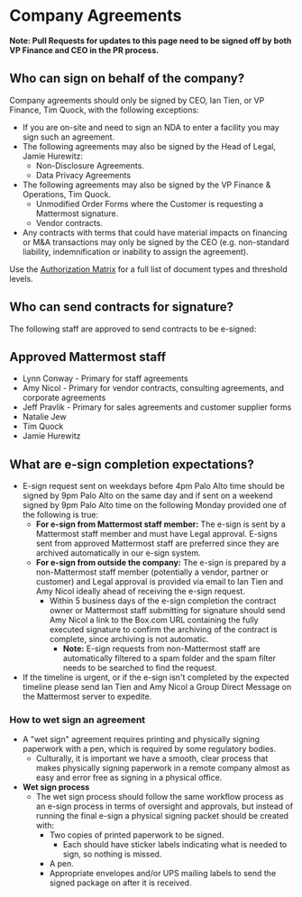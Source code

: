 # Company Agreements

**Note: Pull Requests for updates to this page need to be signed off by both VP Finance and CEO in the PR process.**

## Who can sign on behalf of the company?

Company agreements should only be signed by CEO, Ian Tien, or VP Finance, Tim Quock, with the following exceptions:

* If you are on-site and need to sign an NDA to enter a facility you may sign such an agreement.
* The following agreements may also be signed by the Head of Legal, Jamie Hurewitz:
  * Non-Disclosure Agreements.
  * Data Privacy Agreements
* The following agreements may also be signed by the VP Finance & Operations, Tim Quock.
  * Unmodified Order Forms where the Customer is requesting a Mattermost signature.
  * Vendor contracts.
* Any contracts with terms that could have material impacts on financing or M&A transactions may only be signed by the CEO (e.g. non-standard liability, indemnification or inability to assign the agreement).

Use the [Authorization Matrix](https://docs.google.com/spreadsheets/d/1fDIMiO0uydB_1zCUxZ4sGfSnBJ0P_49zbeQGgTqbYPI/edit?usp=sharing) for a full list of document types and threshold levels.

## Who can send contracts for signature?

The following staff are approved to send contracts to be e-signed:

## Approved Mattermost staff

* Lynn Conway - Primary for staff agreements
* Amy Nicol - Primary for vendor contracts, consulting agreements, and corporate agreements
* Jeff Pravlik - Primary for sales agreements and customer supplier forms
* Natalie Jew
* Tim Quock
* Jamie Hurewitz

## What are e-sign completion expectations?

* E-sign request sent on weekdays before 4pm Palo Alto time should be signed by 9pm Palo Alto on the same day and if sent on a weekend signed by 9pm Palo Alto time on the following Monday provided one of the following is true:
  * **For e-sign from Mattermost staff member:** The e-sign is sent by a Mattermost staff member and must have Legal approval. E-signs sent from approved Mattermost staff are preferred since they are archived automatically in our e-sign system.
  * **For e-sign from outside the company:** The e-sign is prepared by a non-Mattermost staff member \(potentially a vendor, partner or customer\) and Legal approval is provided via email to Ian Tien and Amy Nicol ideally ahead of receiving the e-sign request.
    * Within 5 business days of the e-sign completion the contract owner or Mattermost staff submitting for signature should send Amy Nicol a link to the Box.com URL containing the fully executed signature to confirm the archiving of the contract is complete, since archiving is not automatic.
      * **Note:** E-sign requests from non-Mattermost staff are automatically filtered to a spam folder and the spam filter needs to be searched to find the request.
* If the timeline is urgent, or if the e-sign isn't completed by the expected timeline please send Ian Tien and Amy Nicol a Group Direct Message on the Mattermost server to expedite.

### How to wet sign an agreement

* A "wet sign" agreement requires printing and physically signing paperwork with a pen, which is required by some regulatory bodies.
  * Culturally, it is important we have a smooth, clear process that makes physically signing paperwork in a remote company almost as easy and error free as signing in a physical office.
* **Wet sign process**
  * The wet sign process should follow the same workflow process as an e-sign process in terms of oversight and approvals, but instead of running the final e-sign a physical signing packet should be created with:
    * Two copies of printed paperwork to be signed.
      * Each should have sticker labels indicating what is needed to sign, so nothing is missed.
    * A pen.
    * Appropriate envelopes and/or UPS mailing labels to send the signed package on after it is received.
    
